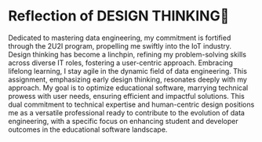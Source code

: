 # Reflection of DESIGN THINKING🧠

Dedicated to mastering data engineering, my commitment is fortified through the 2U2I program, propelling me swiftly into the IoT industry. Design thinking has become a linchpin, refining my problem-solving skills across diverse IT roles, fostering a user-centric approach. Embracing lifelong learning, I stay agile in the dynamic field of data engineering. This assignment, emphasizing early design thinking, resonates deeply with my approach. My goal is to optimize educational software, marrying technical prowess with user needs, ensuring efficient and impactful solutions. This dual commitment to technical expertise and human-centric design positions me as a versatile professional ready to contribute to the evolution of data engineering, with a specific focus on enhancing student and developer outcomes in the educational software landscape.
